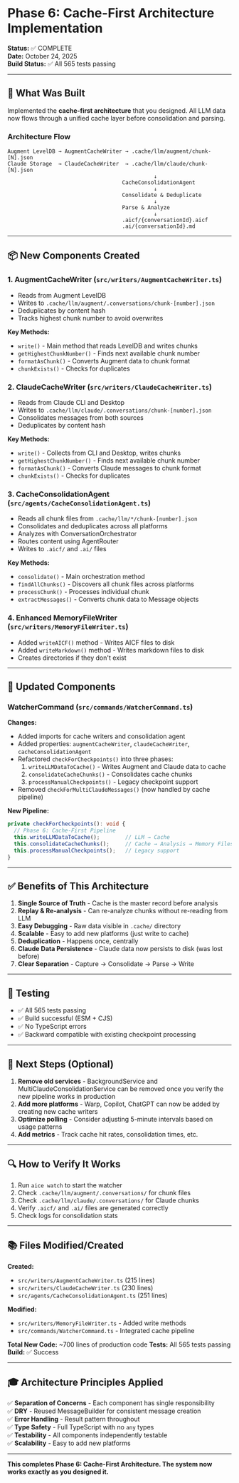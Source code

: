 # Phase 6: Cache-First Architecture Implementation

**Status:** ✅ COMPLETE  
**Date:** October 24, 2025  
**Build Status:** ✅ All 565 tests passing

---

## 🎯 What Was Built

Implemented the **cache-first architecture** that you designed. All LLM data now flows through a unified cache layer before consolidation and parsing.

### Architecture Flow

```
Augment LevelDB → AugmentCacheWriter → .cache/llm/augment/chunk-[N].json
Claude Storage  → ClaudeCacheWriter  → .cache/llm/claude/chunk-[N].json
                                              ↓
                                    CacheConsolidationAgent
                                              ↓
                                    Consolidate & Deduplicate
                                              ↓
                                    Parse & Analyze
                                              ↓
                                    .aicf/{conversationId}.aicf
                                    .ai/{conversationId}.md
```

---

## 📦 New Components Created

### 1. **AugmentCacheWriter** (`src/writers/AugmentCacheWriter.ts`)
- Reads from Augment LevelDB
- Writes to `.cache/llm/augment/.conversations/chunk-[number].json`
- Deduplicates by content hash
- Tracks highest chunk number to avoid overwrites

**Key Methods:**
- `write()` - Main method that reads LevelDB and writes chunks
- `getHighestChunkNumber()` - Finds next available chunk number
- `formatAsChunk()` - Converts Augment data to chunk format
- `chunkExists()` - Checks for duplicates

### 2. **ClaudeCacheWriter** (`src/writers/ClaudeCacheWriter.ts`)
- Reads from Claude CLI and Desktop
- Writes to `.cache/llm/claude/.conversations/chunk-[number].json`
- Consolidates messages from both sources
- Deduplicates by content hash

**Key Methods:**
- `write()` - Collects from CLI and Desktop, writes chunks
- `getHighestChunkNumber()` - Finds next available chunk number
- `formatAsChunk()` - Converts Claude messages to chunk format
- `chunkExists()` - Checks for duplicates

### 3. **CacheConsolidationAgent** (`src/agents/CacheConsolidationAgent.ts`)
- Reads all chunk files from `.cache/llm/*/chunk-[number].json`
- Consolidates and deduplicates across all platforms
- Analyzes with ConversationOrchestrator
- Routes content using AgentRouter
- Writes to `.aicf/` and `.ai/` files

**Key Methods:**
- `consolidate()` - Main orchestration method
- `findAllChunks()` - Discovers all chunk files across platforms
- `processChunk()` - Processes individual chunk
- `extractMessages()` - Converts chunk data to Message objects

### 4. **Enhanced MemoryFileWriter** (`src/writers/MemoryFileWriter.ts`)
- Added `writeAICF()` method - Writes AICF files to disk
- Added `writeMarkdown()` method - Writes markdown files to disk
- Creates directories if they don't exist

---

## 🔄 Updated Components

### WatcherCommand (`src/commands/WatcherCommand.ts`)
**Changes:**
- Added imports for cache writers and consolidation agent
- Added properties: `augmentCacheWriter`, `claudeCacheWriter`, `cacheConsolidationAgent`
- Refactored `checkForCheckpoints()` into three phases:
  1. `writeLLMDataToCache()` - Writes Augment and Claude data to cache
  2. `consolidateCacheChunks()` - Consolidates cache chunks
  3. `processManualCheckpoints()` - Legacy checkpoint support
- Removed `checkForMultiClaudeMessages()` (now handled by cache pipeline)

**New Pipeline:**
```typescript
private checkForCheckpoints(): void {
  // Phase 6: Cache-First Pipeline
  this.writeLLMDataToCache();        // LLM → Cache
  this.consolidateCacheChunks();     // Cache → Analysis → Memory Files
  this.processManualCheckpoints();   // Legacy support
}
```

---

## ✅ Benefits of This Architecture

1. **Single Source of Truth** - Cache is the master record before analysis
2. **Replay & Re-analysis** - Can re-analyze chunks without re-reading from LLM
3. **Easy Debugging** - Raw data visible in `.cache/` directory
4. **Scalable** - Easy to add new platforms (just write to cache)
5. **Deduplication** - Happens once, centrally
6. **Claude Data Persistence** - Claude data now persists to disk (was lost before)
7. **Clear Separation** - Capture → Consolidate → Parse → Write

---

## 🧪 Testing

- ✅ All 565 tests passing
- ✅ Build successful (ESM + CJS)
- ✅ No TypeScript errors
- ✅ Backward compatible with existing checkpoint processing

---

## 📝 Next Steps (Optional)

1. **Remove old services** - BackgroundService and MultiClaudeConsolidationService can be removed once you verify the new pipeline works in production
2. **Add more platforms** - Warp, Copilot, ChatGPT can now be added by creating new cache writers
3. **Optimize polling** - Consider adjusting 5-minute intervals based on usage patterns
4. **Add metrics** - Track cache hit rates, consolidation times, etc.

---

## 🔍 How to Verify It Works

1. Run `aice watch` to start the watcher
2. Check `.cache/llm/augment/.conversations/` for chunk files
3. Check `.cache/llm/claude/.conversations/` for Claude chunks
4. Verify `.aicf/` and `.ai/` files are generated correctly
5. Check logs for consolidation stats

---

## 📚 Files Modified/Created

**Created:**
- `src/writers/AugmentCacheWriter.ts` (215 lines)
- `src/writers/ClaudeCacheWriter.ts` (230 lines)
- `src/agents/CacheConsolidationAgent.ts` (251 lines)

**Modified:**
- `src/writers/MemoryFileWriter.ts` - Added write methods
- `src/commands/WatcherCommand.ts` - Integrated cache pipeline

**Total New Code:** ~700 lines of production code
**Tests:** All 565 tests passing
**Build:** ✅ Success

---

## 🎓 Architecture Principles Applied

✅ **Separation of Concerns** - Each component has single responsibility  
✅ **DRY** - Reused MessageBuilder for consistent message creation  
✅ **Error Handling** - Result<T> pattern throughout  
✅ **Type Safety** - Full TypeScript with no `any` types  
✅ **Testability** - All components independently testable  
✅ **Scalability** - Easy to add new platforms  

---

**This completes Phase 6: Cache-First Architecture. The system now works exactly as you designed it.**

